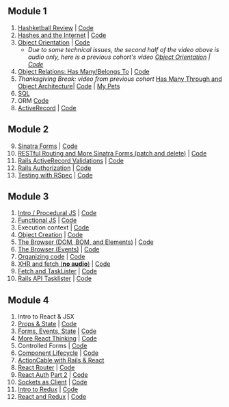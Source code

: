 ## Module 1

1. [Hashketball Review](http://youtu.be/n1wlq-XM8SM) | [Code](https://gist.github.com/alexgriff/9f3e5cccd2b851aa049095190793d4bb)
2. [Hashes and the Internet](http://youtu.be/I_OUggzn888) | [Code](https://gist.github.com/alexgriff/f93188183bf6aa3a58c2fea114c51eaa)
3. [Object Orientation](https://www.youtube.com/watch?v=pUsQzuMxDp0&feature=youtu.be) | [Code](https://github.com/learn-co-curriculum/web-112017-oo-intro)
   * _Due to some technical issues, the second half of the video above is audio only, here is a previous cohort's video [Object Orientation](http://youtu.be/1kS042xdn8E) | [Code](https://github.com/learn-co-curriculum/web-082817-intro-to-oo)_
4. [Object Relations: Has Many/Belongs To](http://youtu.be/oXjcnk5tn3g) | [Code](https://github.com/learn-co-curriculum/web-112017-object-relations/)
5. _Thanksgiving Break: video from previous cohort_ [Has Many Through and Object Architecture](http://youtu.be/CCczH9EL_Uw)| [Code](https://github.com/learn-co-curriculum/oo-relations-web-082817) | [My Pets](https://github.com/learn-co-curriculum/my-pets-redo-082817)
6. [SQL](https://youtu.be/tMDiocREXYE)
7. ORM [Code](https://github.com/learn-co-students/web-112017/tree/master/orm)
8. [ActiveRecord](https://youtu.be/UDv6n9ryFXs) | [Code](https://github.com/learn-co-students/web-112017/tree/master/3_activerecord)

## Module 2

9. [Sinatra Forms](https://youtu.be/4IQb4apZQAU) | [Code](https://github.com/learn-co-students/web-112017/tree/master/6_sinatra_forms)
10. [RESTful Routing and More Sinatra Forms (patch and delete)](https://youtu.be/ZwhaXjBP3zw) | [Code](https://github.com/learn-co-students/web-112017/tree/master/7_sinatra_authors/worsereads)
11. [Rails ActiveRecord Validations](https://youtu.be/b14U1TigRyk) | [Code](https://github.com/learn-co-students/web-112017/tree/master/10_rails_forms/pretzelstore)
12. [Rails Authorization](https://youtu.be/19ULpSmrl7I) | [Code](https://github.com/learn-co-students/web-112017/tree/master/12_rails_auth/zooapp)
13. [Testing with RSpec](https://youtu.be/i5CBtvs2GB8) | [Code](https://github.com/learn-co-students/web-112017/tree/master/13_tests_rspec)

## Module 3

1. [Intro / Procedural JS](https://youtu.be/3ZbsbAdTxt4) | [Code](https://github.com/learn-co-students/web-112017/tree/master/14_intro_js)
2. [Functional JS](https://youtu.be/NcKLiPpXjqU) | [Code](https://github.com/learn-co-students/web-112017/tree/master/15_functional_js)
3. Execution context | [Code](https://github.com/learn-co-students/web-112017/tree/master/16_this_object_creation)
4. [Object Creation](https://youtu.be/VzcCznPvZtA) | [Code](https://github.com/learn-co-students/web-112017/tree/master/16_this_object_creation)
5. [The Browser (DOM, BOM, and Elements)](https://youtu.be/oVp-CKK25NM) | [Code](https://github.com/learn-co-students/web-112017/tree/master/17_dom)
6. [The Browser (Events)](https://youtu.be/6kezePuKC6k) | [Code](https://github.com/learn-co-students/web-112017/tree/master/18_events)
7. [Organizing code](https://youtu.be/auv_hwzF4g8) | [Code](https://github.com/learn-co-students/web-112017/tree/master/19_organization)
8. [XHR and fetch (**no audio**)](https://youtu.be/I-REXvfysNs) | [Code](https://github.com/learn-co-students/web-112017/tree/master/20_fetch_and_promise)
9. [Fetch and TaskLister](https://youtu.be/xEUBnm7y3nY) | [Code](https://github.com/learn-co-students/web-112017/tree/master/21_tasklister_fetch)
10. [Rails API Tasklister](https://youtu.be/20m1KOAvs18) | [Code](https://github.com/learn-co-students/web-112017/tree/master/22-tasklister_rails_api)

## Module 4

1. Intro to React & JSX
2. [Props & State](https://youtu.be/f4O2YTfJ7iE) | [Code](https://github.com/learn-co-students/web-112017/tree/master/26_props_state/props-state)
3. [Forms, Events, State](https://youtu.be/UWwO_RrIblQ) | [Code](https://github.com/learn-co-students/web-112017/tree/master/27_forms_events_state/tasks)
4. [More React Thinking](https://youtu.be/asSxJALpksA) | [Code](https://github.com/learn-co-students/web-112017/tree/master/28_more_react_thinking/art-gallery)
5. Controlled Forms | [Code](https://github.com/learn-co-students/web-112017/tree/master/29_react_controlled_forms_review/super-forms)
6. [Component Lifecycle](https://youtu.be/yC_XQS10Vos) | [Code](https://github.com/learn-co-students/web-112017/tree/master/30_component_lifecycle/crypto-ticker)
7. [ActionCable with Rails & React](https://youtu.be/ZJjlzRoyCjs)
8. [React Router](https://youtu.be/_oOdlSJfPo4) | [Code](https://github.com/learn-co-students/web-112017/tree/master/31_react_router/art-gallery-routes)
9. [React Auth](https://youtu.be/2ACoOb5VpHU) [Part 2](https://youtu.be/jHXPB720rck) | [Code](https://github.com/learn-co-students/web-112017/tree/master/32_react_auth)
10. [Sockets as Client](https://youtu.be/Yuuvt0uYoKk) | [Code](https://github.com/learn-co-students/web-112017/tree/master/33_sockets_as_client)
11. [Intro to Redux](https://youtu.be/tYVYVLaCQus) | [Code](https://github.com/learn-co-students/web-112017/tree/master/36_redux_intro)
12. [React and Redux](https://youtu.be/V4Qdp7ADSqs) | [Code](https://github.com/learn-co-students/web-112017/tree/master/37)
